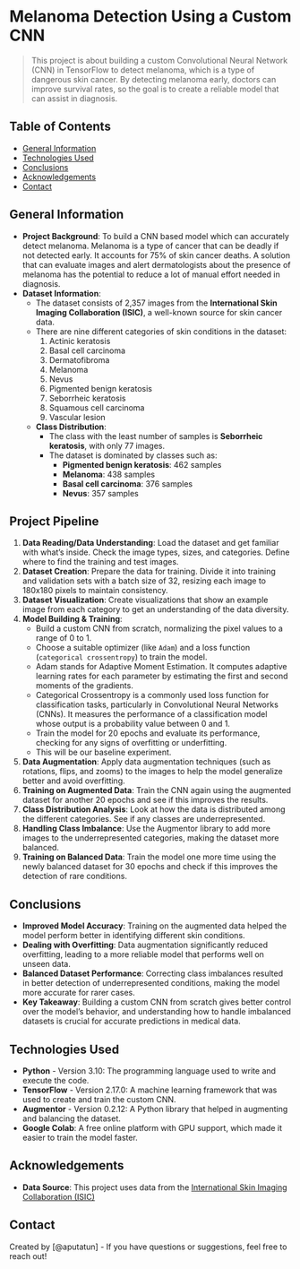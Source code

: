 # Melanoma Detection Using a Custom CNN
> This project is about building a custom Convolutional Neural Network (CNN) in TensorFlow to detect melanoma, which is a type of dangerous skin cancer. By detecting melanoma early, doctors can improve survival rates, so the goal is to create a reliable model that can assist in diagnosis.

## Table of Contents
* [General Information](#general-information)
* [Technologies Used](#technologies-used)
* [Conclusions](#conclusions)
* [Acknowledgements](#acknowledgements)
* [Contact](#contact)

## General Information
- **Project Background**: To build a CNN based model which can accurately detect melanoma. Melanoma is a type of cancer that can be deadly if not detected early. It accounts for 75% of skin cancer deaths. A solution that can evaluate images and alert dermatologists about the presence of melanoma has the potential to reduce a lot of manual effort needed in diagnosis.
- **Dataset Information**: 
  - The dataset consists of 2,357 images from the **International Skin Imaging Collaboration (ISIC)**, a well-known source for skin cancer data.
  - There are nine different categories of skin conditions in the dataset:
    1. Actinic keratosis
    2. Basal cell carcinoma
    3. Dermatofibroma
    4. Melanoma
    5. Nevus
    6. Pigmented benign keratosis
    7. Seborrheic keratosis
    8. Squamous cell carcinoma
    9. Vascular lesion
  - **Class Distribution**:
    - The class with the least number of samples is **Seborrheic keratosis**, with only 77 images.
    - The dataset is dominated by classes such as:
      - **Pigmented benign keratosis**: 462 samples
      - **Melanoma**: 438 samples
      - **Basal cell carcinoma**: 376 samples
      - **Nevus**: 357 samples

## Project Pipeline
1. **Data Reading/Data Understanding**: Load the dataset and get familiar with what’s inside. Check the image types, sizes, and categories. Define where to find the training and test images.
2. **Dataset Creation**: Prepare the data for training. Divide it into training and validation sets with a batch size of 32, resizing each image to 180x180 pixels to maintain consistency.
3. **Dataset Visualization**: Create visualizations that show an example image from each category to get an understanding of the data diversity.
4. **Model Building & Training**:
   - Build a custom CNN from scratch, normalizing the pixel values to a range of 0 to 1.
   - Choose a suitable optimizer (like `Adam`) and a loss function (`categorical crossentropy`) to train the model.
   - Adam stands for Adaptive Moment Estimation. It computes adaptive learning rates for each parameter by estimating the first and second moments of the gradients.
   - Categorical Crossentropy is a commonly used loss function for classification tasks, particularly in Convolutional Neural Networks (CNNs). It measures the performance of a classification model whose output is a probability value between 0 and 1.
   - Train the model for 20 epochs and evaluate its performance, checking for any signs of overfitting or underfitting.
   - This will be our baseline experiment.
5. **Data Augmentation**: Apply data augmentation techniques (such as rotations, flips, and zooms) to the images to help the model generalize better and avoid overfitting.
6. **Training on Augmented Data**: Train the CNN again using the augmented dataset for another 20 epochs and see if this improves the results.
7. **Class Distribution Analysis**: Look at how the data is distributed among the different categories. See if any classes are underrepresented.
8. **Handling Class Imbalance**: Use the Augmentor library to add more images to the underrepresented categories, making the dataset more balanced.
9. **Training on Balanced Data**: Train the model one more time using the newly balanced dataset for 30 epochs and check if this improves the detection of rare conditions.

## Conclusions
- **Improved Model Accuracy**: Training on the augmented data helped the model perform better in identifying different skin conditions.
- **Dealing with Overfitting**: Data augmentation significantly reduced overfitting, leading to a more reliable model that performs well on unseen data.
- **Balanced Dataset Performance**: Correcting class imbalances resulted in better detection of underrepresented conditions, making the model more accurate for rarer cases.
- **Key Takeaway**: Building a custom CNN from scratch gives better control over the model’s behavior, and understanding how to handle imbalanced datasets is crucial for accurate predictions in medical data.

## Technologies Used
- **Python** - Version 3.10: The programming language used to write and execute the code.
- **TensorFlow** - Version 2.17.0: A machine learning framework that was used to create and train the custom CNN.
- **Augmentor** - Version 0.2.12: A Python library that helped in augmenting and balancing the dataset.
- **Google Colab**: A free online platform with GPU support, which made it easier to train the model faster.

## Acknowledgements
- **Data Source**: This project uses data from the [International Skin Imaging Collaboration (ISIC)](https://drive.google.com/drive/folders/1rfdJBsUWsjcBpojRrnfUjZJNtw5HzYVo?usp=drive_link)

## Contact
Created by [@aputatun] - If you have questions or suggestions, feel free to reach out!
